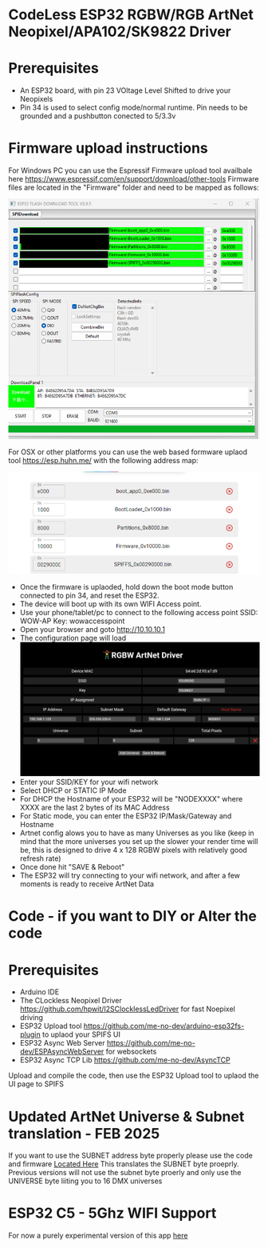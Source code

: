 # CodeLess ESP32 RGBW/RGB ArtNet Neopixel/APA102/SK9822 Driver
 # Prerequisites

-  An ESP32 board, with pin 23 VOltage Level Shifted to drive your Neopixels
-  Pin 34 is used to select config mode/normal runtime. Pin needs to be grounded and a pushbutton conected to 5/3.3v

# Firmware upload instructions

For Windows PC you can use the Espressif Firmware upload tool availbale here https://www.espressif.com/en/support/download/other-tools
Firmware files are located in the "Firmware" folder and need to be mapped as follows:

![Espressif Upload Tool](https://github.com/leonyuhanov/ESP32_RGBW_ArtNet/blob/main/Firmware/ESPTool.png)

For OSX or other platforms you can use the web based formware uplaod tool https://esp.huhn.me/ with the following address map:

![Web Upload Tool](https://github.com/leonyuhanov/ESP32_RGBW_ArtNet/blob/main/Firmware/ONLINETool.png)

-  Once the firmware is uplaoded, hold down the boot mode button connected to pin 34, and reset the ESP32. 
-  The device will boot up with its own WIFI Access point.
-  Use your phone/tablet/pc to connect to the following access point
SSID: WOW-AP
Key: wowaccesspoint
-  Open your browser and goto http://10.10.10.1
-  The configuration page will load 
![Web UI](https://github.com/leonyuhanov/ESP32_RGBW_ArtNet/blob/main/Firmware/ui.jpg)
-  Enter your SSID/KEY for your wifi network
-  Select DHCP or STATIC IP Mode
-  For DHCP the Hostname of your ESP32 will be "NODEXXXX" where XXXX are the last 2 bytes of its MAC Address
-  For Static mode, you can enter the ESP32 IP/Mask/Gateway and Hostname
-  Artnet config alows you to have as many Universes as you like (keep in mind that the more universes you set up the slower your render time will be, this is designed to drive 4 x 128 RGBW pixels with relatively good refresh rate)
-  Once done hit "SAVE & Reboot"
-  The ESP32 will try connecting to your wifi network, and after a few moments is ready to receive ArtNet Data

# Code - if you want to DIY or Alter the code
  # Prerequisites

  - Arduino IDE 
  - The CLockless Neopixel Driver https://github.com/hpwit/I2SClocklessLedDriver for fast Noepixel driving
  - ESP32 Upload tool https://github.com/me-no-dev/arduino-esp32fs-plugin to uplaod your SPIFS UI
  - ESP32 Async Web Server https://github.com/me-no-dev/ESPAsyncWebServer for websockets
  - ESP32 Async TCP Lib https://github.com/me-no-dev/AsyncTCP

Upload and compile the code, then use the ESP32 Upload tool to uplaod the UI page to SPIFS

# Updated ArtNet Universe & Subnet translation - FEB 2025

If you want to use the SUBNET address byte properly please use the code and firmware [Located Here](https://github.com/leonyuhanov/ESP32_RGBW_ArtNet/tree/main/ESP32_RGBW_ArtNetNode_UNISBUNETFix)
This translates the SUBNET byte proeprly. Previous versions will not use the subnet byte proerly and only use the UNIVERSE byte liiting you to 16 DMX universes

# ESP32 C5 - 5Ghz WIFI Support

For now a purely experimental version of this app [here](https://github.com/leonyuhanov/ESP32_RGBW_ArtNet/tree/main/RGBWArtnetDriverC5Experimental)
